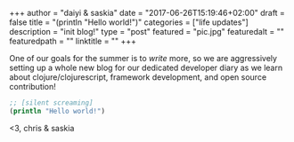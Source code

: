 +++
author = "daiyi & saskia"
date = "2017-06-26T15:19:46+02:00"
draft = false
title = "(println \"Hello world!\")"
categories = ["life updates"]
description = "init blog!"
type = "post"
featured = "pic.jpg"
featuredalt = ""
featuredpath = ""
linktitle = ""
+++

One of our goals for the summer is to _write_ more, so we are aggressively setting up a whole new blog for our dedicated developer diary as we learn about clojure/clojurescript, framework development, and open source contribution!

```clojure
;; [silent screaming]
(println "Hello world!")
```

<3, chris & saskia
